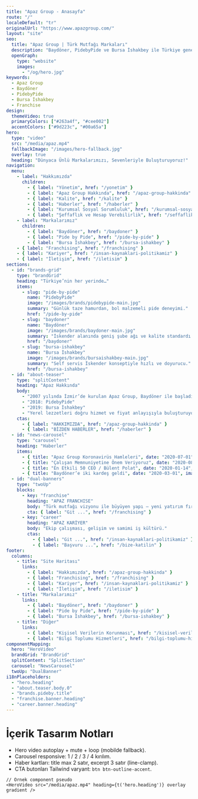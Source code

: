 ```yaml
---
title: "Apaz Group - Anasayfa"
route: "/"
localeDefault: "tr"
originalUrl: "https://www.apazgroup.com/"
layout: "site"
seo:
  title: "Apaz Group | Türk Mutfağı Markaları"
  description: "Baydöner, PidebyPide ve Bursa İshakbey ile Türkiye genelinde yenilikçi ve kaliteli restoran deneyimi."
  openGraph:
    type: "website"
    images:
      - "/og/hero.jpg"
keywords:
  - Apaz Group
  - Baydöner
  - PidebyPide
  - Bursa İshakbey
  - Franchise
design:
  themeVideo: true
  primaryColors: ["#263a4f", "#cee002"]
  accentColors: ["#9d223c", "#00a65a"]
hero:
  type: "video"
  src: "/media/apaz.mp4"
  fallbackImage: "/images/hero-fallback.jpg"
  overlay: true
  heading: "Dünyaca Ünlü Markalarımızı, Sevenleriyle Buluşturuyoruz!"
navigation:
  menu:
    - label: "Hakkımızda"
      children:
        - { label: "Yönetim", href: "/yonetim" }
        - { label: "Apaz Group Hakkında", href: "/apaz-group-hakkinda" }
        - { label: "Kalite", href: "/kalite" }
        - { label: "Haberler", href: "/haberler" }
        - { label: "Kurumsal Sosyal Sorumluluk", href: "/kurumsal-sosyal-sorumluluk-politikasi" }
        - { label: "Şeffaflık ve Hesap Verebilirlik", href: "/seffaflik-ve-hesap-verebilirlik" }
    - label: "Markalarımız"
      children:
        - { label: "Baydöner", href: "/baydoner" }
        - { label: "Pide by Pide", href: "/pide-by-pide" }
        - { label: "Bursa İshakbey", href: "/bursa-ishakbey" }
    - { label: "Franchising", href: "/franchising" }
    - { label: "Kariyer", href: "/insan-kaynaklari-politikamiz" }
    - { label: "İletişim", href: "/iletisim" }
sections:
  - id: "brands-grid"
    type: "brandGrid"
    heading: "Türkiye’nin her yerinde…"
    items:
      - slug: "pide-by-pide"
        name: "PidebyPide"
        image: "/images/brands/pidebypide-main.jpg"
        summary: "Günlük taze hamurdan, bol malzemeli pide deneyimi."
        href: "/pide-by-pide"
      - slug: "baydoner"
        name: "Baydöner"
        image: "/images/brands/baydoner-main.jpg"
        summary: "İskender alanında geniş şube ağı ve kalite standardı."
        href: "/baydoner"
      - slug: "bursa-ishakbey"
        name: "Bursa İshakbey"
        image: "/images/brands/bursaishakbey-main.jpg"
        summary: "Self servis İskender konseptiyle hızlı ve doyurucu."
        href: "/bursa-ishakbey"
  - id: "about-teaser"
    type: "splitContent"
    heading: "Apaz Hakkında"
    body:
      - "2007 yılında İzmir’de kurulan Apaz Group, Baydöner ile başladığı yolculuğunda iki yeni marka daha ekledi."
      - "2018: PidebyPide"
      - "2019: Bursa İshakbey"
      - "Yerel lezzetleri doğru hizmet ve fiyat anlayışıyla buluşturuyor."
    ctas:
      - { label: "HAKKIMIZDA", href: "/apaz-group-hakkinda" }
      - { label: "BİZDEN HABERLER", href: "/haberler" }
  - id: "news-carousel"
    type: "carousel"
    heading: "Haberler"
    items:
      - { title: "Apaz Group Koronavirüs Hamleleri", date: "2020-07-01", image: "/images/news/haber1-244.jpg", href: "/haber1" }
      - { title: "Çalışan Memnuniyetine Önem Veriyoruz", date: "2020-08-10", image: "/images/news/haber2-244.jpg", href: "/haber2" }
      - { title: "En Etkili 50 CEO / Bülent Polat", date: "2020-01-14", image: "/images/news/haber3-244.jpg", href: "/haber3" }
      - { title: "Baydöner’e iki kardeş geldi", date: "2020-03-01", image: "/images/news/haber4-244.jpg", href: "/haber4" }
  - id: "dual-banners"
    type: "twoUp"
    blocks:
      - key: "franchise"
        heading: "APAZ FRANCHISE"
        body: "Türk mutfağı vizyonu ile büyüyen yapı – yeni yatırım fırsatları."
        cta: { label: "Git ...", href: "/franchising" }
      - key: "career"
        heading: "APAZ KARİYER"
        body: "Ekip çalışması, gelişim ve samimi iş kültürü."
        ctas:
          - { label: "Git ...", href: "/insan-kaynaklari-politikamiz" }
          - { label: "Başvuru ...", href: "/bize-katilin" }
footer:
  columns:
    - title: "Site Haritası"
      links:
        - { label: "Hakkımızda", href: "/apaz-group-hakkinda" }
        - { label: "Franchising", href: "/franchising" }
        - { label: "Kariyer", href: "/insan-kaynaklari-politikamiz" }
        - { label: "İletişim", href: "/iletisim" }
    - title: "Markalarımız"
      links:
        - { label: "Baydöner", href: "/baydoner" }
        - { label: "Pide by Pide", href: "/pide-by-pide" }
        - { label: "Bursa İshakbey", href: "/bursa-ishakbey" }
    - title: "Diğer"
      links:
        - { label: "Kişisel Verilerin Korunması", href: "/kisisel-verilerin-korunmasi" }
        - { label: "Bilgi Toplumu Hizmetleri", href: "/bilgi-toplumu-hizmetleri" }
componentMapping:
  hero: "HeroVideo"
  brandGrid: "BrandGrid"
  splitContent: "SplitSection"
  carousel: "NewsCarousel"
  twoUp: "DualBanner"
i18nPlaceholders:
  - "hero.heading"
  - "about.teaser.body.0"
  - "brands.pideby.title"
  - "franchise.banner.heading"
  - "career.banner.heading"
---
```


# İçerik Tasarım Notları

- Hero video autoplay + mute + loop (mobilde fallback).
- Carousel responsive: 1 / 2 / 3 / 4 kırılım.
- Haber kartları: title max 2 satır, excerpt 3 satır (line-clamp).
- CTA butonları Tailwind varyant: `btn btn-outline-accent`.

```tsx
// Örnek component pseudo
<HeroVideo src="/media/apaz.mp4" heading={t('hero.heading')} overlay gradient />
```